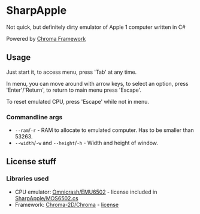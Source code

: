 # SharpApple

Not quick, but definitely dirty emulator of Apple 1 computer written in C#

Powered by [Chroma Framework](https://github.com/Chroma-2D/Chroma/)

## Usage
Just start it, to access menu, press 'Tab' at any time.

In menu, you can move around with arrow keys, to select an option, press 'Enter'/'Return', to return to main menu press 'Escape'.

To reset emulated CPU, press 'Escape' while not in menu.

### Commandline args
- `--ram`/`-r` - RAM to allocate to emulated computer. Has to be smaller than 53263.
- `--width`/`-w` and `--height`/`-h` - Width and height of window.

## License stuff
### Libraries used
- CPU emulator: [Omnicrash/EMU6502](https://github.com/Omnicrash/EMU6502) - license included in [SharpApple/MOS6502.cs](SharpApple/MOS6502.cs)
- Framework: [Chroma-2D/Chroma](https://github.com/Chroma-2D/Chroma) - [license](https://github.com/Chroma-2D/Chroma/blob/master/LICENSE.md)
